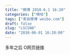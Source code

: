 ```yaml
---
title: "微博 2010.6.1 16:20"
categories: ["嘀咕"]
tags: ["来自微博 weibo.com"]
draft: false
slug: "LSCSN0"
date: "2010-06-01 16:20:00"
---
```


<p>多年之后  O网页链接 ​​​​</p>
